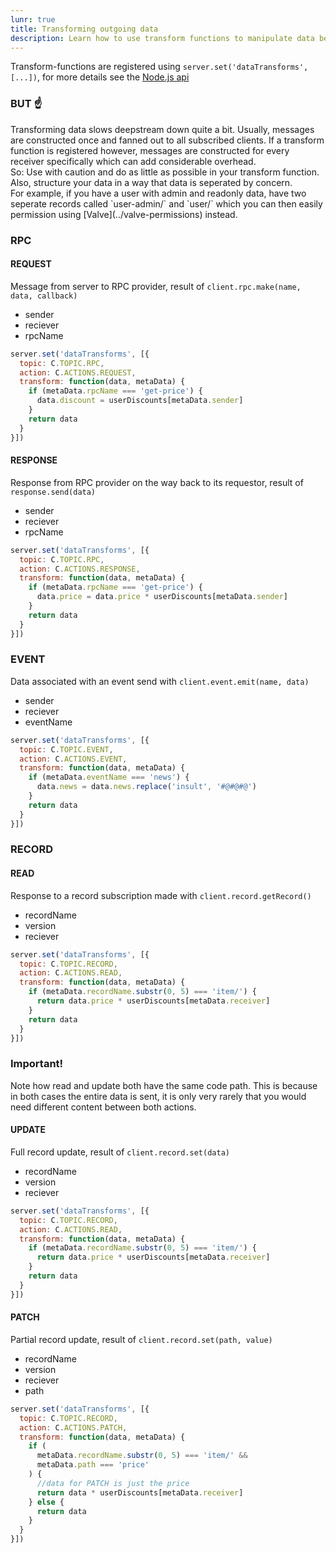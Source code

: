 ```yaml
---
lunr: true
title: Transforming outgoing data
description: Learn how to use transform functions to manipulate data before it leaves the server
---
```


Transform-functions are registered using `server.set('dataTransforms', [...])`, for more details see the [Node.js api](../node-api/)

<div class="hint">
	<h3>BUT ☝</h3>
	<p>Transforming data slows deepstream down quite a bit. Usually, messages are constructed once and
	fanned out to all subscribed clients. If a transform function is registered however, messages are constructed
	for every receiver specifically which can add considerable overhead.<br>
	So: Use with caution and do as little as possible in your transform function.<br>
	Also, structure your data in a way that data is seperated by concern.<br>For example, if you have a user with admin and readonly data, have two seperate records called `user-admin/<id>` and `user/<id>` which you can then easily permission using [Valve](../valve-permissions) instead.
	</p>
</div>


### RPC

#### REQUEST
Message from server to RPC provider, result of `client.rpc.make(name, data, callback)`<br>

- sender
- reciever
- rpcName

```javascript
server.set('dataTransforms', [{
  topic: C.TOPIC.RPC,
  action: C.ACTIONS.REQUEST,
  transform: function(data, metaData) {
    if (metaData.rpcName === 'get-price') {
      data.discount = userDiscounts[metaData.sender]
    }
    return data
  }
}])
```

#### RESPONSE
Response from RPC provider on the way back to its requestor, result of `response.send(data)`

- sender
- reciever
- rpcName

```javascript
server.set('dataTransforms', [{
  topic: C.TOPIC.RPC,
  action: C.ACTIONS.RESPONSE,
  transform: function(data, metaData) {
    if (metaData.rpcName === 'get-price') {
      data.price = data.price * userDiscounts[metaData.sender]
    }
    return data
  }
}])
```

### EVENT
Data associated with an event send with `client.event.emit(name, data)`

- sender
- reciever
- eventName

```javascript
server.set('dataTransforms', [{
  topic: C.TOPIC.EVENT,
  action: C.ACTIONS.EVENT,
  transform: function(data, metaData) {
    if (metaData.eventName === 'news') {
      data.news = data.news.replace('insult', '#@#@#@')
    }
    return data
  }
}])
```

### RECORD

#### READ
Response to a record subscription made with `client.record.getRecord()`

- recordName
- version
- reciever

```javascript
server.set('dataTransforms', [{
  topic: C.TOPIC.RECORD,
  action: C.ACTIONS.READ,
  transform: function(data, metaData) {
    if (metaData.recordName.substr(0, 5) === 'item/') {
      return data.price * userDiscounts[metaData.receiver]
    }
    return data
  }
}])
```
<div class="hint">
	<h3>Important!</h3>
	<p>
		Note how read and update both have the same code path. This is because in both cases the entire data is sent, it is only very rarely that you would need different content between both actions.
	</p>
</div>

#### UPDATE
Full record update, result of `client.record.set(data)`

- recordName
- version
- reciever

```javascript
server.set('dataTransforms', [{
  topic: C.TOPIC.RECORD,
  action: C.ACTIONS.READ,
  transform: function(data, metaData) {
    if (metaData.recordName.substr(0, 5) === 'item/') {
      return data.price * userDiscounts[metaData.receiver]
    }
    return data
  }
}])
```

#### PATCH
Partial record update, result of `client.record.set(path, value)`

- recordName
- version
- reciever
- path

```javascript
server.set('dataTransforms', [{
  topic: C.TOPIC.RECORD,
  action: C.ACTIONS.PATCH,
  transform: function(data, metaData) {
    if (
      metaData.recordName.substr(0, 5) === 'item/' &&
      metaData.path === 'price'
    ) {
      //data for PATCH is just the price
      return data * userDiscounts[metaData.receiver]
    } else {
      return data
    }
  }
}])
```
